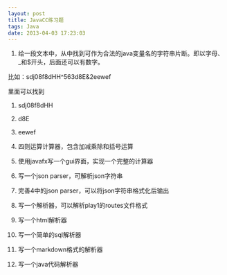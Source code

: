 ```yaml
---
layout: post
title: JavaCC练习题
tags: Java
date: 2013-04-03 17:23:03
---
```


1. 给一段文本中，从中找到可作为合法的java变量名的字符串片断。即以字母、_和$开头，后面还可以有数字。

比如：sdj08f8dHH^563d8E&2eewef

里面可以找到

1.  sdj08f8dHH
2.  d8E
3.  eewef

2. 四则运算计算器，包含加减乘除和括号运算

3. 使用javafx写一个gui界面，实现一个完整的计算器

4. 写一个json parser，可解析json字符串

5. 完善4中的json parser，可以将json字符串格式化后输出

6. 写一个解析器，可以解析play1的routes文件格式

7. 写一个html解析器

8. 写一个简单的sql解析器

9. 写一个markdown格式的解析器

10. 写一个java代码解析器
